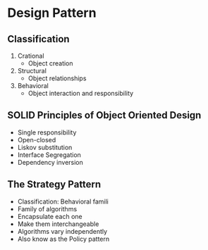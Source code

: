 # Design Pattern

## Classification

1. Crational
   - Object creation
1. Structural
   - Object relationships
1. Behavioral
   - Object interaction and responsibility

## SOLID Principles of Object Oriented Design

- Single responsibility
- Open-closed
- Liskov substitution
- Interface Segregation
- Dependency inversion

## The Strategy Pattern

- Classification: Behavioral famili
- Family of algorithms
- Encapsulate each one
- Make them interchangeable
- Algorithms vary independently
- Also know as the Policy pattern
